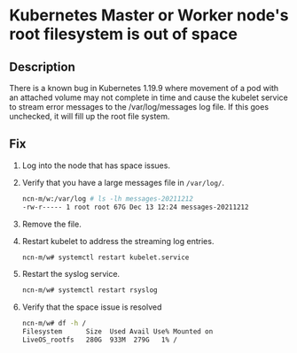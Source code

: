 # Kubernetes Master or Worker node's root filesystem is out of space

## Description

 There is a known bug in Kubernetes 1.19.9 where movement of a pod with an attached volume may not complete in time and cause the kubelet service to stream error messages to the /var/log/messages log file. If this goes unchecked, it will fill up the root file system.

## Fix

1. Log into the node that has space issues.
1. Verify that you have a large messages file in `/var/log/`.

   ```bash
   ncn-m/w:/var/log # ls -lh messages-20211212
   -rw-r----- 1 root root 67G Dec 13 12:24 messages-20211212
   ```

1. Remove the file.
1. Restart kubelet to address the streaming log entries.

   ```bash
   ncn-m/w# systemctl restart kubelet.service
   ```

1. Restart the syslog service.

   ```bash
   ncn-m/w# systemctl restart rsyslog
   ```

1. Verify that the space issue is resolved

   ```bash
   ncn-m/w# df -h /
   Filesystem      Size  Used Avail Use% Mounted on
   LiveOS_rootfs   280G  933M  279G   1% /
   ```
